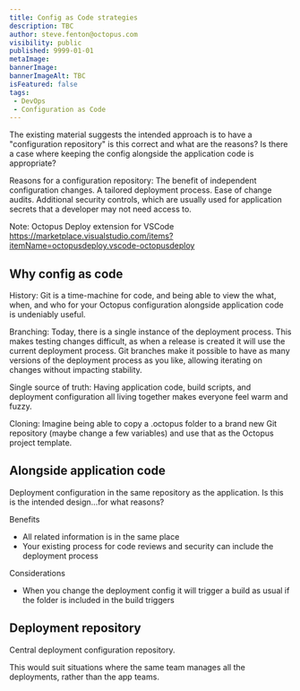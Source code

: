 ```yaml
---
title: Config as Code strategies
description: TBC
author: steve.fenton@octopus.com
visibility: public
published: 9999-01-01
metaImage: 
bannerImage: 
bannerImageAlt: TBC
isFeatured: false
tags:
 - DevOps
 - Configuration as Code
---
```


The existing material suggests the intended approach is to have a "configuration repository" is this correct and what are the reasons? Is there a case where keeping the config alongside the application code is appropriate?

Reasons for a configuration repository:
The benefit of independent configuration changes.
A tailored deployment process.
Ease of change audits.
Additional security controls, which are usually used for application secrets that a developer may not need access to.

Note: Octopus Deploy extension for VSCode
https://marketplace.visualstudio.com/items?itemName=octopusdeploy.vscode-octopusdeploy

## Why config as code

History: Git is a time-machine for code, and being able to view the what, when, and who for your Octopus configuration alongside application code is undeniably useful.

Branching: Today, there is a single instance of the deployment process. This makes testing changes difficult, as when a release is created it will use the current deployment process. Git branches make it possible to have as many versions of the deployment process as you like, allowing iterating on changes without impacting stability.

Single source of truth: Having application code, build scripts, and deployment configuration all living together makes everyone feel warm and fuzzy.

Cloning: Imagine being able to copy a .octopus folder to a brand new Git repository (maybe change a few variables) and use that as the Octopus project template.


## Alongside application code

Deployment configuration in the same repository as the application. Is this is the intended design...for what reasons?

Benefits
 - All related information is in the same place
 - Your existing process for code reviews and security can include the deployment process

Considerations
- When you change the deployment config it will trigger a build as usual if the folder is included in the build triggers


## Deployment repository

Central deployment configuration repository.

This would suit situations where the same team manages all the deployments, rather than the app teams.